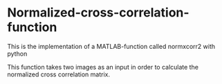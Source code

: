 # Normalized-cross-correlation-function
This is the implementation of a MATLAB-function called normxcorr2 with python

This function takes two images as an input in order to calculate the normalized cross correlation matrix.
